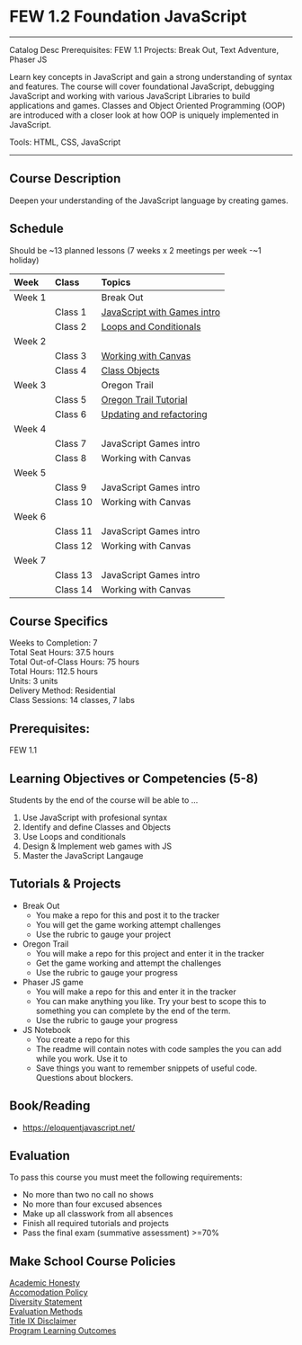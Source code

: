 # FEW 1.2 Foundation JavaScript

---
Catalog Desc
Prerequisites: FEW 1.1
Projects: Break Out, Text Adventure, Phaser JS 

Learn key concepts in JavaScript and gain a strong understanding of syntax and features. The course will cover foundational JavaScript, debugging JavaScript and working with various JavaScript Libraries to build applications and games. Classes and Object Oriented Programming (OOP) are introduced with a closer look at how OOP is uniquely implemented in JavaScript.   


Tools: HTML, CSS, JavaScript

---

## Course Description

Deepen your understanding of the JavaScript language by creating games.

## Schedule

Should be ~13 planned lessons (7 weeks x 2 meetings per week -~1 holiday)

| Week   | Class    | Topics                                 |
|:-------|:---------|:---------------------------------------|
| Week 1 |          | Break Out                              |
|        | Class 1  | [JavaScript with Games intro](class-1) |
|        | Class 2  | [Loops and Conditionals](class-2)      |
| Week 2 |          |                                        |
|        | Class 3  | [Working with Canvas](class-3)         |
|        | Class 4  | [Class Objects](class-4)               |
| Week 3 |          | Oregon Trail                           |
|        | Class 5  | [Oregon Trail Tutorial](class-5)       |
|        | Class 6  | [Updating and refactoring](class-6)    |
| Week 4 |          |                                     |
|        | Class 7  | JavaScript Games intro              |
|        | Class 8  | Working with Canvas                 |
| Week 5 |          |                                     |
|        | Class 9  | JavaScript Games intro              |
|        | Class 10 | Working with Canvas                 |
| Week 6 |          |                                     |
|        | Class 11 | JavaScript Games intro              |
|        | Class 12 | Working with Canvas                 |
| Week 7 |          |                                     |
|        | Class 13 | JavaScript Games intro              |
|        | Class 14 | Working with Canvas                 |

## Course Specifics

Weeks to Completion:  7 <br>
Total Seat Hours:  37.5 hours <br>
Total Out-of-Class Hours: 75 hours <br>
Total Hours: 112.5 hours <br>
Units:  3 units <br>
Delivery Method:  Residential <br>
Class Sessions:  14 classes, 7 labs 

## Prerequisites:  

FEW 1.1 <br>

## Learning Objectives or Competencies (5-8)

Students by the end of the course will be able to ...

1. Use JavaScript with profesional syntax
1. Identify and define Classes and Objects
1. Use Loops and conditionals
1. Design & Implement web games with JS
1. Master the JavaScript Langauge 

## Tutorials & Projects

- Break Out
  - You make a repo for this and post it to the tracker
  - You will get the game working attempt challenges
  - Use the rubric to gauge your project
- Oregon Trail
  - You will make a repo for this project and enter it in the tracker
  - Get the game working and attempt the challenges 
  - Use the rubric to gauge your progress 
- Phaser JS game
  - You will make a repo for this and enter it in the tracker
  - You can make anything you like. Try your best to scope this to something you can complete by the end of the term. 
  - Use the rubric to gauge your progress 
- JS Notebook 
  - You create a repo for this
  - The readme will contain notes with code samples the you can add while you work. Use it to
  - Save things you want to remember snippets of useful code. Questions about blockers. 

## Book/Reading

- https://eloquentjavascript.net/

## Evaluation

To pass this course you must meet the following requirements:

- No more than two no call no shows
- No more than four excused absences
- Make up all classwork from all absences
- Finish all required tutorials and projects
- Pass the final exam (summative assessment) >=70%

## Make School Course Policies

[Academic Honesty](https://github.com/Product-College-Courses/Common-Syllabus-Sections/blob/master/Academic-Honesty-and-Plagiarism.md)<br>
[Accomodation Policy](https://github.com/Product-College-Courses/Common-Syllabus-Sections/blob/master/Accommodation-Policy.md)<br>
[Diversity Statement](https://github.com/Product-College-Courses/Common-Syllabus-Sections/blob/master/Diversity-Statement.md)<br>
[Evaluation Methods](https://github.com/Product-College-Courses/Common-Syllabus-Sections/blob/master/Evaluation-Methods.md)
<br>
[Title IX Disclaimer](https://github.com/Product-College-Courses/Common-Syllabus-Sections/blob/master/Evaluations-Title-X-Disclaimer.md)<br>
[Program Learning Outcomes](https://github.com/Product-College-Courses/Common-Syllabus-Sections/blob/master/Program-Learning-Outcomes.md)

